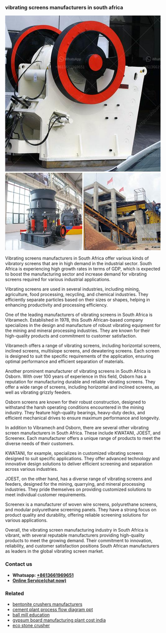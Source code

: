<h3>vibrating screens manufacturers in south africa</h3><img src='1704951366.jpg' alt=''><p>Vibrating screens manufacturers in South Africa offer various kinds of vibratory screens that are in high demand in the industrial sector. South Africa is experiencing high growth rates in terms of GDP, which is expected to boost the manufacturing sector and increase demand for vibrating screens required for various industrial applications.</p><p>Vibrating screens are used in several industries, including mining, agriculture, food processing, recycling, and chemical industries. They efficiently separate particles based on their sizes or shapes, helping in enhancing productivity and processing efficiency.</p><p>One of the leading manufacturers of vibrating screens in South Africa is Vibramech. Established in 1978, this South African-based company specializes in the design and manufacture of robust vibrating equipment for the mining and mineral processing industries. They are known for their high-quality products and commitment to customer satisfaction.</p><p>Vibramech offers a range of vibrating screens, including horizontal screens, inclined screens, multislope screens, and dewatering screens. Each screen is designed to suit the specific requirements of the application, ensuring optimal performance and efficient separation of materials.</p><p>Another prominent manufacturer of vibrating screens in South Africa is Osborn. With over 100 years of experience in this field, Osborn has a reputation for manufacturing durable and reliable vibrating screens. They offer a wide range of screens, including horizontal and inclined screens, as well as vibrating grizzly feeders.</p><p>Osborn screens are known for their robust construction, designed to withstand the harsh operating conditions encountered in the mining industry. They feature high-quality bearings, heavy-duty decks, and efficient mechanical drives to ensure maximum performance and longevity.</p><p>In addition to Vibramech and Osborn, there are several other vibrating screen manufacturers in South Africa. These include KWATANI, JOEST, and Screenex. Each manufacturer offers a unique range of products to meet the diverse needs of their customers.</p><p>KWATANI, for example, specializes in customized vibrating screens designed to suit specific applications. They offer advanced technology and innovative design solutions to deliver efficient screening and separation across various industries.</p><p>JOEST, on the other hand, has a diverse range of vibrating screens and feeders, designed for the mining, quarrying, and mineral processing industries. They pride themselves on providing customized solutions to meet individual customer requirements.</p><p>Screenex is a manufacturer of woven wire screens, polyurethane screens, and modular polyurethane screening panels. They have a strong focus on product quality and durability, offering reliable screening solutions for various applications.</p><p>Overall, the vibrating screen manufacturing industry in South Africa is vibrant, with several reputable manufacturers providing high-quality products to meet the growing demand. Their commitment to innovation, reliability, and customer satisfaction positions South African manufacturers as leaders in the global vibrating screen market.</p><h3>Contact us</h3><ul><li><strong>Whatsapp:&nbsp;<a href="https://wa.me/8613661969651">+8613661969651</a></strong></li><li><a href="https://swt.shibang-china.com/?git&amp;zhl&amp;vibrating screens manufacturers in south africa"><strong>Online Service(chat now)</strong></a></li></ul><h3>Related</h3><ul><li><a href='bentonite crushers manufacturers.md'>bentonite crushers manufacturers</a></li><li><a href='cement plant process flow diagram ppt.md'>cement plant process flow diagram ppt</a></li><li><a href='ball mill education.md'>ball mill education</a></li><li><a href='gypsum board manufacturing plant cost india.md'>gypsum board manufacturing plant cost india</a></li><li><a href='eco stone crusher.md'>eco stone crusher</a></li></ul>